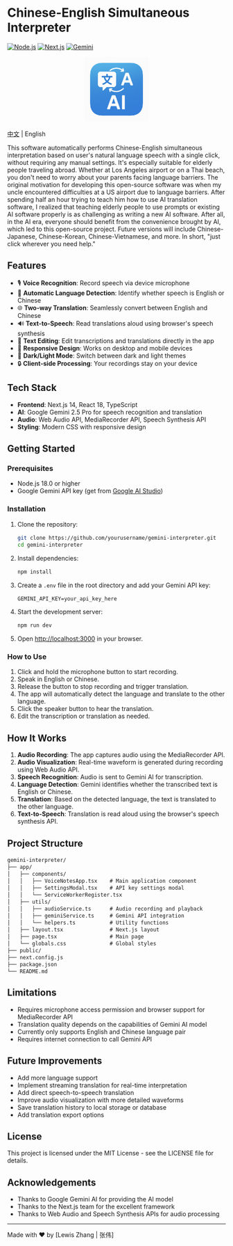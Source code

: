# Chinese-English Simultaneous Interpreter

[![Node.js](https://img.shields.io/badge/Node.js-v18.0%2B-brightgreen)](https://nodejs.org/)
[![Next.js](https://img.shields.io/badge/Next.js-v14-black)](https://nextjs.org/)
[![Gemini](https://img.shields.io/badge/Gemini-2.5%20Pro-blue)](https://ai.google.dev/)

<p align="center">
  <img src="./public/icon-192x192.png" alt="Chinese-English Interpreter Icon" width="150">
</p>

[中文](README.zh.md) | English

This software automatically performs Chinese-English simultaneous interpretation based on user's natural language speech with a single click, without requiring any manual settings. It's especially suitable for elderly people traveling abroad. Whether at Los Angeles airport or on a Thai beach, you don't need to worry about your parents facing language barriers. The original motivation for developing this open-source software was when my uncle encountered difficulties at a US airport due to language barriers. After spending half an hour trying to teach him how to use AI translation software, I realized that teaching elderly people to use prompts or existing AI software properly is as challenging as writing a new AI software. After all, in the AI era, everyone should benefit from the convenience brought by AI, which led to this open-source project. Future versions will include Chinese-Japanese, Chinese-Korean, Chinese-Vietnamese, and more. In short, "just click wherever you need help."

## Features

- 🎙️ **Voice Recognition**: Record speech via device microphone
- 🔄 **Automatic Language Detection**: Identify whether speech is English or Chinese
- 🌐 **Two-way Translation**: Seamlessly convert between English and Chinese
- 🔊 **Text-to-Speech**: Read translations aloud using browser's speech synthesis
- 📝 **Text Editing**: Edit transcriptions and translations directly in the app
- 📱 **Responsive Design**: Works on desktop and mobile devices
- 🌙 **Dark/Light Mode**: Switch between dark and light themes
- 🔒 **Client-side Processing**: Your recordings stay on your device

## Tech Stack

- **Frontend**: Next.js 14, React 18, TypeScript
- **AI**: Google Gemini 2.5 Pro for speech recognition and translation
- **Audio**: Web Audio API, MediaRecorder API, Speech Synthesis API
- **Styling**: Modern CSS with responsive design

## Getting Started

### Prerequisites

- Node.js 18.0 or higher
- Google Gemini API key (get from [Google AI Studio](https://aistudio.google.com/))

### Installation

1. Clone the repository:
   ```bash
   git clone https://github.com/yourusername/gemini-interpreter.git
   cd gemini-interpreter
   ```

2. Install dependencies:
   ```bash
   npm install
   ```

3. Create a `.env` file in the root directory and add your Gemini API key:
   ```
   GEMINI_API_KEY=your_api_key_here
   ```

4. Start the development server:
   ```bash
   npm run dev
   ```

5. Open [http://localhost:3000](http://localhost:3000) in your browser.

### How to Use

1. Click and hold the microphone button to start recording.
2. Speak in English or Chinese.
3. Release the button to stop recording and trigger translation.
4. The app will automatically detect the language and translate to the other language.
5. Click the speaker button to hear the translation.
6. Edit the transcription or translation as needed.

## How It Works

1. **Audio Recording**: The app captures audio using the MediaRecorder API.
2. **Audio Visualization**: Real-time waveform is generated during recording using Web Audio API.
3. **Speech Recognition**: Audio is sent to Gemini AI for transcription.
4. **Language Detection**: Gemini identifies whether the transcribed text is English or Chinese.
5. **Translation**: Based on the detected language, the text is translated to the other language.
6. **Text-to-Speech**: Translation is read aloud using the browser's speech synthesis API.

## Project Structure

```
gemini-interpreter/
├── app/
│   ├── components/
│   │   ├── VoiceNotesApp.tsx    # Main application component
│   │   ├── SettingsModal.tsx    # API key settings modal
│   │   └── ServiceWorkerRegister.tsx
│   ├── utils/
│   │   ├── audioService.ts      # Audio recording and playback
│   │   ├── geminiService.ts     # Gemini API integration
│   │   └── helpers.ts           # Utility functions
│   ├── layout.tsx               # Next.js layout
│   ├── page.tsx                 # Main page
│   └── globals.css              # Global styles
├── public/
├── next.config.js
├── package.json
└── README.md
```

## Limitations

- Requires microphone access permission and browser support for MediaRecorder API
- Translation quality depends on the capabilities of Gemini AI model
- Currently only supports English and Chinese language pair
- Requires internet connection to call Gemini API

## Future Improvements

- Add more language support
- Implement streaming translation for real-time interpretation
- Add direct speech-to-speech translation
- Improve audio visualization with more detailed waveforms
- Save translation history to local storage or database
- Add translation export options

## License

This project is licensed under the MIT License - see the LICENSE file for details.

## Acknowledgements

- Thanks to Google Gemini AI for providing the AI model
- Thanks to the Next.js team for the excellent framework
- Thanks to Web Audio and Speech Synthesis APIs for audio processing

---

Made with ❤️ by [Lewis Zhang | 张伟]

